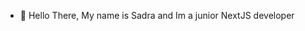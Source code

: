 - 👋 Hello There, My name is Sadra and Im a junior NextJS developer

<!---
sadra-nv/sadra-nv is a ✨ special ✨ repository because its `README.md` (this file) appears on your GitHub profile.
You can click the Preview link to take a look at your changes.
--->
